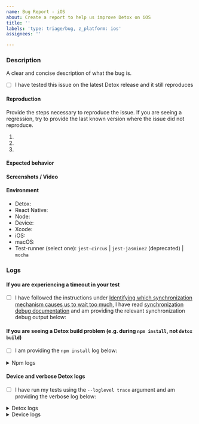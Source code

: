 ```yaml
---
name: Bug Report - iOS
about: Create a report to help us improve Detox on iOS
title: ''
labels: 'type: triage/bug, z_platform: ios'
assignees: ''

---
```


### Description
A clear and concise description of what the bug is.

- [ ] I have tested this issue on the latest Detox release and it still reproduces

#### Reproduction

Provide the steps necessary to reproduce the issue. If you are seeing a regression, try to provide the last known version where the issue did not reproduce.

1. 
2. 
3. 

<!--
IMPORTANT! In case of a vague bug or a crash, please create an example project that reproduces it by forking the ready-to-go DetoxTemplate project (https://github.com/wix-incubator/DetoxTemplate) and applying the minimal changes required for it to reproduce (e.g. add 3rd party libraries / e2e tests). For complete information, review the guidelines there.
-->


#### Expected behavior

<!-- A clear and concise description of what you expected to happen. -->


#### Screenshots / Video

<!-- If applicable, add screenshots and videos to help explain your problem. To learn how to generate those, visit our test artifacts guide: https://wix.github.io/Detox/docs/api/artifacts -->


#### Environment
<!-- Please provide the following information -->
 - Detox:
 - React Native:
 - Node:
 - Device:
 - Xcode:
 - iOS:
 - macOS: 
 - Test-runner (select one): `jest-circus` | `jest-jasmine2` (deprecated) | `mocha`

<!-- Note: Test-runner is set in your detox configuration file (e.g. package.json, detox.config) -->

### Logs

#### If you are experiencing a timeout in your test

- [ ] I have followed the instructions under [Identifying which synchronization mechanism causes us to wait too much](https://wix.github.io/Detox/docs/troubleshooting/synchronization#identifying-which-synchronization-mechanism-causes-us-to-wait-too-much), I have read [synchronization debug documentation](https://github.com/wix/DetoxSync/blob/master/IdleStatusDocumentation.md) and am providing the relevant synchronization debug output below:

#### If you are seeing a Detox build problem (e.g. during `npm install`, not `detox build`)

- [ ] I am providing the `npm install` log below:

<details>
 <summary>Npm logs</summary>
 <code>
 (paste logs here)
 </code>
</details>

#### Device and verbose Detox logs

- [ ] I have run my tests using the `--loglevel trace` argument and am providing the verbose log below:

<!--
Place *Detox* logs under the "details" tag below. They can be obtained by passing the `loglevel` param: `detox test --loglevel trace`.

IMPORTANT: We will not be able to help out or provide proper analysis without these!
-->

<details>
 <summary>Detox logs</summary>
 <code>
 (paste logs here)
 </code>
</details>

<!--
Paste *device* logs from the test device - associated with the failing tests, under the "details" tag below.
Device logs can be obtained by having Detox generate them as test artifacts (i.e. by providing the `--record-logs all` argument to the "detox test ..." command - see artifacts guide (https://wix.github.io/Detox/docs/api/artifacts) for more info).

IMPORTANT: We will not be able to help out or provide proper analysis without these!
-->

<details>
 <summary>Device logs</summary>
 <code>
 (paste logs here)
 </code>
</details>
